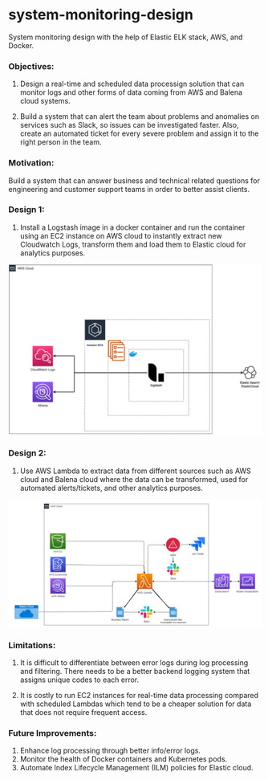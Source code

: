 # system-monitoring-design
System monitoring design with the help of Elastic ELK stack, AWS, and Docker.

### Objectives:
1. Design a real-time and scheduled data processign solution that can monitor logs
and other forms of data coming from AWS and Balena cloud systems.

2. Build a system that can alert the team about problems and anomalies on services
such as Slack, so issues can be investigated faster. Also, create an automated 
ticket for every severe problem and assign it to the right person in the team.  

### Motivation:
Build a system that can answer business and technical related questions for 
engineering and customer support teams in order to better assist clients.


### Design 1:
1. Install a Logstash image in a docker container and run the container using an EC2
instance on AWS cloud to instantly extract new Cloudwatch Logs, transform them and 
load them to Elastic cloud for analytics purposes.


![Alt text](images/design1.png?raw=true "Title")


### Design 2:
1. Use AWS Lambda to extract data from different sources such as AWS cloud and Balena
cloud where the data can be transformed, used for automated alerts/tickets, and other
analytics purposes.


![Alt text](images/design2.png?raw=true "Title")


### Limitations:
1. It is difficult to differentiate between error logs during log processing and filtering. 
There needs to be a better backend logging system that assigns unique codes to each error.

2. It is costly to run EC2 instances for real-time data processing compared with scheduled 
Lambdas which tend to be a cheaper solution for data that does not require frequent access.

### Future Improvements:
1. Enhance log processing through better info/error logs.
2. Monitor the health of Docker containers and Kubernetes pods.
3. Automate Index Lifecycle Management (ILM) policies for Elastic cloud.
